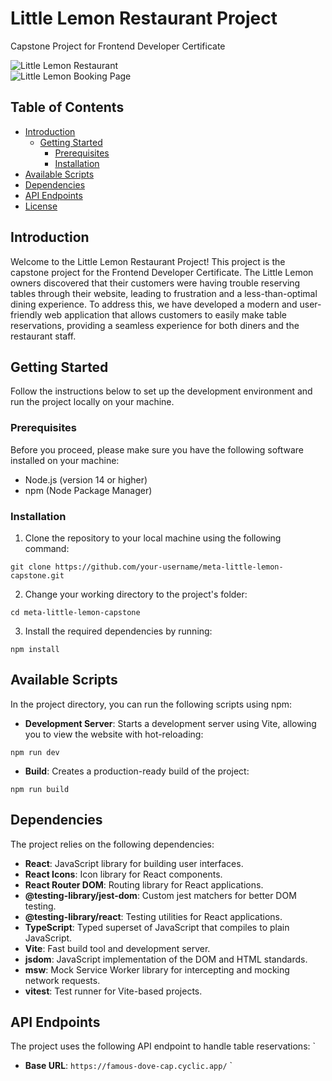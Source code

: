 # Little Lemon Restaurant Project

Capstone Project for Frontend Developer Certificate

![Little Lemon Restaurant](https://meta-little-lemon-capstone-be.netlify.app/little-lemon.png)
<br>
![Little Lemon Booking Page](https://meta-little-lemon-capstone-be.netlify.app/booking-page.png)

## Table of Contents

- [Introduction](#introduction)
  - [Getting Started](#getting-started)
    - [Prerequisites](#prerequisites)
    - [Installation](#installation)
- [Available Scripts](#available-scripts)
- [Dependencies](#dependencies)
- [API Endpoints](#api-endpoints)
- [License](#license)

## Introduction

Welcome to the Little Lemon Restaurant Project! This project is the capstone project for the Frontend Developer Certificate. The Little Lemon owners discovered that their customers were having trouble reserving tables through their website, leading to frustration and a less-than-optimal dining experience. To address this, we have developed a modern and user-friendly web application that allows customers to easily make table reservations, providing a seamless experience for both diners and the restaurant staff.

## Getting Started

Follow the instructions below to set up the development environment and run the project locally on your machine.

### Prerequisites

Before you proceed, please make sure you have the following software installed on your machine:

- Node.js (version 14 or higher)
- npm (Node Package Manager)

### Installation

1. Clone the repository to your local machine using the following command:

```git clone https://github.com/your-username/meta-little-lemon-capstone.git```


2. Change your working directory to the project's folder:

```cd meta-little-lemon-capstone```

3. Install the required dependencies by running:

```npm install```
## Available Scripts

In the project directory, you can run the following scripts using npm:

- **Development Server**: Starts a development server using Vite, allowing you to view the website with hot-reloading:

```npm run dev```

- **Build**: Creates a production-ready build of the project:

```npm run build```

## Dependencies

The project relies on the following dependencies:

- **React**: JavaScript library for building user interfaces.
- **React Icons**: Icon library for React components.
- **React Router DOM**: Routing library for React applications.
- **@testing-library/jest-dom**: Custom jest matchers for better DOM testing.
- **@testing-library/react**: Testing utilities for React applications.
- **TypeScript**: Typed superset of JavaScript that compiles to plain JavaScript.
- **Vite**: Fast build tool and development server.
- **jsdom**: JavaScript implementation of the DOM and HTML standards.
- **msw**: Mock Service Worker library for intercepting and mocking network requests.
- **vitest**: Test runner for Vite-based projects.

## API Endpoints

The project uses the following API endpoint to handle table reservations:
`
- **Base URL**: `https://famous-dove-cap.cyclic.app/`
`